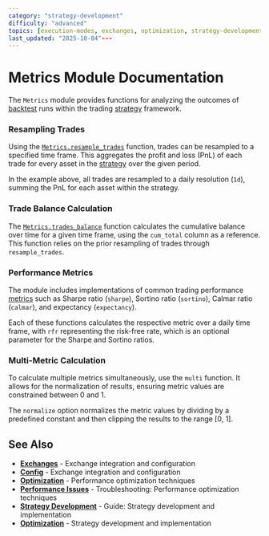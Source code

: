 ```yaml
---
category: "strategy-development"
difficulty: "advanced"
topics: [execution-modes, exchanges, optimization, strategy-development, troubleshooting, visualization]
last_updated: "2025-10-04"---
---
```


# Metrics Module Documentation

The `Metrics` module provides functions for analyzing the outcomes of [backtest](guides/execution-modes.md#simulation-mode) runs within the trading [strategy](guides/../guides/strategy-development.md) framework.

### Resampling Trades

Using the [`Metrics.resample_trades`](@ref) function, trades can be resampled to a specified time frame. This aggregates the profit and loss (PnL) of each trade for every asset in the [strategy](guides/../guides/strategy-development.md) over the given period.


In the example above, all trades are resampled to a daily resolution (`1d`), summing the PnL for each asset within the strategy.

### Trade Balance Calculation

The [`Metrics.trades_balance`](@ref) function calculates the cumulative balance over time for a given time frame, using the `cum_total` column as a reference. This function relies on the prior resampling of trades through `resample_trades`.


### Performance Metrics

The module includes implementations of common trading performance [metrics](API/metrics.md) such as Sharpe ratio (`sharpe`), Sortino ratio (`sortino`), Calmar ratio (`calmar`), and expectancy (`expectancy`).


Each of these functions calculates the respective metric over a daily time frame, with `rfr` representing the risk-free rate, which is an optional parameter for the Sharpe and Sortino ratios.

### Multi-Metric Calculation

To calculate multiple metrics simultaneously, use the `multi` function. It allows for the normalization of results, ensuring metric values are constrained between 0 and 1.


The `normalize` option normalizes the metric values by dividing by a predefined constant and then clipping the results to the range [0, 1].

## See Also

- **[Exchanges](exchanges.md)** - Exchange integration and configuration
- **[Config](config.md)** - Exchange integration and configuration
- **[Optimization](optimization.md)** - Performance optimization techniques
- **[Performance Issues](troubleshooting/performance-issues.md)** - Troubleshooting: Performance optimization techniques
- **[Strategy Development](guides/../guides/strategy-development.md)** - Guide: Strategy development and implementation
- **[Optimization](optimization.md)** - Strategy development and implementation
